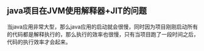 ## java项目在JVM使用解释器+JIT的问题

当java应用非常大型，那么java应用的启动就会很慢，同时因为项目刚刚启动所有的代码都是解释执行的，那么执行的效率也很慢，只有当项目跑了一段时间之后，代码的执行效率才会起来。
